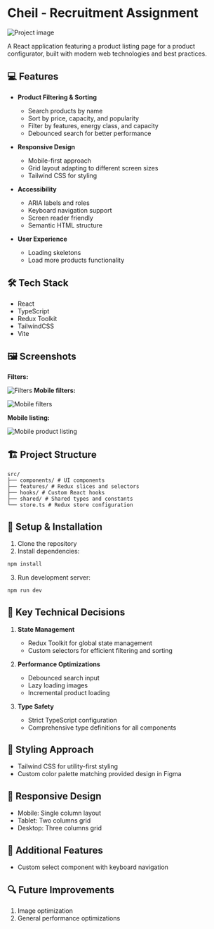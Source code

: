 # Cheil - Recruitment Assignment

![Project image](public/images/readme/main.png)

A React application featuring a product listing page for a product configurator, built with modern web technologies and best practices.

## 💻 Features

- **Product Filtering & Sorting**

  - Search products by name
  - Sort by price, capacity, and popularity
  - Filter by features, energy class, and capacity
  - Debounced search for better performance

- **Responsive Design**

  - Mobile-first approach
  - Grid layout adapting to different screen sizes
  - Tailwind CSS for styling

- **Accessibility**

  - ARIA labels and roles
  - Keyboard navigation support
  - Screen reader friendly
  - Semantic HTML structure

- **User Experience**
  - Loading skeletons
  - Load more products functionality

## 🛠 Tech Stack

- React
- TypeScript
- Redux Toolkit
- TailwindCSS
- Vite

## 🖼️ Screenshots
**Filters:**

![Filters](public/images/readme/filters.png)
**Mobile filters:**

![Mobile filters](public/images/readme/mobile-1.png)

**Mobile listing:**

![Mobile product listing](public/images/readme/mobile-2.png)


## 🏗 Project Structure

```
src/
├── components/ # UI components
├── features/ # Redux slices and selectors
├── hooks/ # Custom React hooks
├── shared/ # Shared types and constants
└── store.ts # Redux store configuration
```

## 🔧 Setup & Installation

1. Clone the repository
2. Install dependencies:

```bash
npm install
```

3. Run development server:

```bash
npm run dev
```

## 🧪 Key Technical Decisions

1. **State Management**

   - Redux Toolkit for global state management
   - Custom selectors for efficient filtering and sorting

2. **Performance Optimizations**

   - Debounced search input
   - Lazy loading images
   - Incremental product loading

3. **Type Safety**
   - Strict TypeScript configuration
   - Comprehensive type definitions for all components

## 🎨 Styling Approach

- Tailwind CSS for utility-first styling
- Custom color palette matching provided design in Figma

## 📱 Responsive Design

- Mobile: Single column layout
- Tablet: Two columns grid
- Desktop: Three columns grid

## 🌟 Additional Features

- Custom select component with keyboard navigation

## 🔍 Future Improvements

1. Image optimization
2. General performance optimizations

